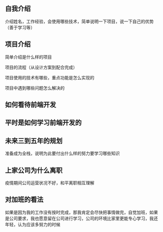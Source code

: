 

## 自我介绍

介绍姓名，工作经验，会使用哪些技术，简单说明一下项目，说一下自己的优势（善于学习等）

## 项目介绍
简单介绍是什么样的项目

项目的流程（从设计方案到配合完成）

项目使用的技术有哪些，重点功能是怎么实现的

项目中遇到哪些问题怎么解决的

## 如何看待前端开发

## 平时是如何学习前端开发的

## 未来三到五年的规划
准备成为全栈，说明为此要付出什么样的努力要学习哪些知识

## 上家公司为什么离职
疫情期间公司运营状况不好，和平离职相互理解

## 对加班的看法
如果是因为我的工作没有按时完成，那我肯定会尽快把事情做完，自觉加班，如果是公司要求，我也愿意留在公司进行学习，公司的环境比家里更能专心学习，我还年轻，认为应该多努力的时候